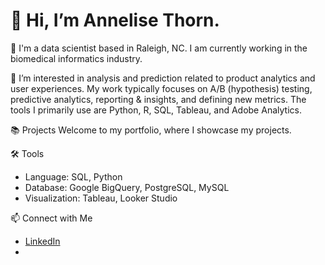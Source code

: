 # 👋 Hi, I’m Annelise Thorn.

💼 I'm a data scientist based in Raleigh, NC. I am currently working in the biomedical informatics industry.

👀 I’m interested in analysis and prediction related to product analytics and user experiences. My work typically focuses on A/B (hypothesis) testing, predictive analytics, reporting & insights, and defining new metrics. The tools I primarily use are Python, R, SQL, Tableau, and Adobe Analytics.

📚 Projects
Welcome to my portfolio, where I showcase my projects.

🛠️ Tools
- Language: SQL, Python
- Database: Google BigQuery, PostgreSQL, MySQL
- Visualization: Tableau, Looker Studio

📫 Connect with Me
- [LinkedIn](https://www.linkedin.com/in/annelisethorn/)
- 


